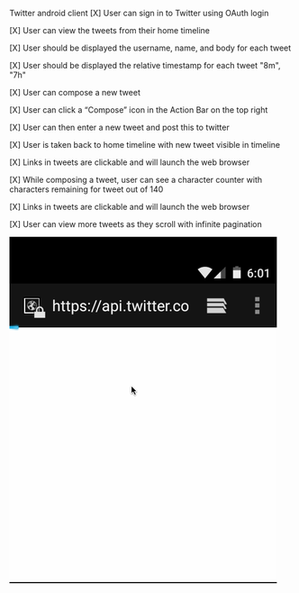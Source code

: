 Twitter android client
[X] User can sign in to Twitter using OAuth login

[X] User can view the tweets from their home timeline

[X] User should be displayed the username, name, and body for each tweet

[X] User should be displayed the relative timestamp for each tweet "8m", "7h"

[X] User can compose a new tweet

[X] User can click a “Compose” icon in the Action Bar on the top right

[X] User can then enter a new tweet and post this to twitter

[X] User is taken back to home timeline with new tweet visible in timeline

[X] Links in tweets are clickable and will launch the web browser

[X] While composing a tweet, user can see a character counter with characters remaining for tweet out of 140

[X] Links in tweets are clickable and will launch the web browser

[X] User can view more tweets as they scroll with infinite pagination



![Video Walkthrough](walkthrough.gif)
